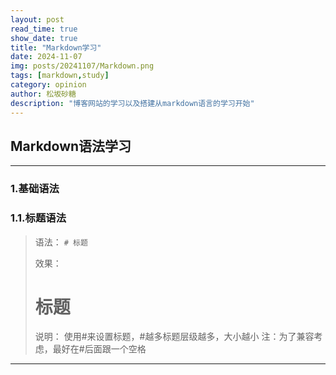 ```yaml
---
layout: post
read_time: true
show_date: true
title: "Markdown学习"
date: 2024-11-07
img: posts/20241107/Markdown.png
tags: [markdown,study]
category: opinion
author: 松坂砂糖
description: "博客网站的学习以及搭建从markdown语言的学习开始"
---
```


## Markdown语法学习

***

### 1.基础语法
### 1.1.标题语法
> 语法：
> `# 标题`
>
> 效果：
> # 标题
>
> 说明：
> 使用\#来设置标题，\#越多标题层级越多，大小越小
> 注：为了兼容考虑，最好在\#后面跟一个空格

***
